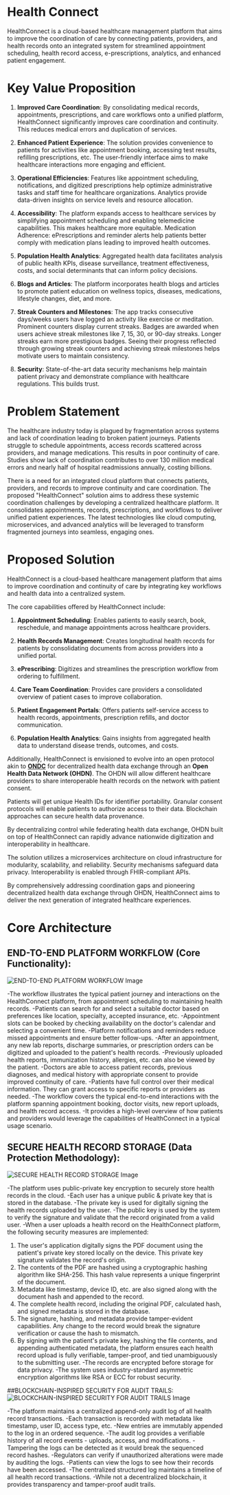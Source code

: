 
# Health Connect

HealthConnect is a cloud-based healthcare management platform that aims to improve the coordination of care by connecting patients, providers, and health records onto an integrated system for streamlined appointment scheduling, health record access, e-prescriptions, analytics, and enhanced patient engagement.

# Key Value Proposition

1) **Improved Care Coordination**: By consolidating medical records, appointments, prescriptions, and care workflows onto a unified platform, HealthConnect significantly improves care coordination and continuity. This reduces medical errors and duplication of services.

2) **Enhanced Patient Experience**: The solution provides convenience to patients for activities like appointment booking, accessing test results, refilling prescriptions, etc. The user-friendly interface aims to make healthcare interactions more engaging and efficient.

3) **Operational Efficiencies**: Features like appointment scheduling, notifications, and digitized prescriptions help optimize administrative tasks and staff time for healthcare organizations. Analytics provide data-driven insights on service levels and resource allocation.

4) **Accessibility**: The platform expands access to healthcare services by simplifying appointment scheduling and enabling telemedicine capabilities. This makes healthcare more equitable.
Medication Adherence: ePrescriptions and reminder alerts help patients better comply with medication plans leading to improved health outcomes.

5) **Population Health Analytics**: Aggregated health data facilitates analysis of public health KPIs, disease surveillance, treatment effectiveness, costs, and social determinants that can inform policy decisions.

6) **Blogs and Articles**: The platform incorporates health blogs and articles to promote patient education on wellness topics, diseases, medications, lifestyle changes, diet, and more.

7) **Streak Counters and Milestones**: The app tracks consecutive days/weeks users have logged an activity like exercise or meditation. Prominent counters display current streaks. Badges are awarded when users achieve streak milestones like 7, 15, 30, or 90-day streaks. Longer streaks earn more prestigious badges. Seeing their progress reflected through growing streak counters and achieving streak milestones helps motivate users to maintain consistency.

8) **Security**: State-of-the-art data security mechanisms help maintain patient privacy and demonstrate compliance with healthcare regulations. This builds trust.
# Problem Statement

The healthcare industry today is plagued by fragmentation across systems and lack of coordination leading to broken patient journeys. Patients struggle to schedule appointments, access records scattered across providers, and manage medications. This results in poor continuity of care. Studies show lack of coordination contributes to over 130 million medical errors and nearly half of hospital readmissions annually, costing billions.

There is a need for an integrated cloud platform that connects patients, providers, and records to improve continuity and care coordination. The proposed "HealthConnect" solution aims to address these systemic coordination challenges by developing a centralized healthcare platform. It consolidates appointments, records, prescriptions, and workflows to deliver unified patient experiences. The latest technologies like cloud computing, microservices, and advanced analytics will be leveraged to transform fragmented journeys into seamless, engaging ones.

# Proposed Solution

HealthConnect is a cloud-based healthcare management platform that aims to improve coordination and continuity of care by integrating key workflows and health data into a centralized system.

The core capabilities offered by HealthConnect include:

1) **Appointment Scheduling**: Enables patients to easily search, book, reschedule, and manage appointments across healthcare providers.

2) **Health Records Management**: Creates longitudinal health records for patients by consolidating documents from across providers into a unified portal.

3) **ePrescribing**: Digitizes and streamlines the prescription workflow from ordering to fulfillment.

4) **Care Team Coordination**: Provides care providers a consolidated overview of patient cases to improve collaboration.

5) **Patient Engagement Portals**: Offers patients self-service access to health records, appointments, prescription refills, and doctor communication.

6) **Population Health Analytics**: Gains insights from aggregated health data to understand disease trends, outcomes, and costs.

Additionally, HealthConnect is envisioned to evolve into an open protocol akin to [**ONDC**](https://ondc.org/ "Open Network for Digital Commerce") for decentralized health data exchange through an **Open Health Data Network (OHDN)**. The OHDN will allow different healthcare providers to share interoperable health records on the network with patient consent.

Patients will get unique Health IDs for identifier portability. Granular consent protocols will enable patients to authorize access to their data. Blockchain approaches can secure health data provenance.

By decentralizing control while federating health data exchange, OHDN built on top of HealthConnect can rapidly advance nationwide digitization and interoperability in healthcare.

The solution utilizes a microservices architecture on cloud infrastructure for modularity, scalability, and reliability. Security mechanisms safeguard data privacy. Interoperability is enabled through FHIR-compliant APIs.

By comprehensively addressing coordination gaps and pioneering decentralized health data exchange through OHDN, HealthConnect aims to deliver the next generation of integrated healthcare experiences.

# Core Architecture
## END-TO-END PLATFORM WORKFLOW (Core Functionality):
![END-TO-END PLATFORM WORKFLOW Image](/metadata/app-demo.png)

-The workflow illustrates the typical patient journey and interactions on the HealthConnect platform, from appointment scheduling to maintaining health records.
-Patients can search for and select a suitable doctor based on preferences like location, specialty, accepted insurance, etc.
-Appointment slots can be booked by checking availability on the doctor's calendar and selecting a convenient time.
-Platform notifications and reminders reduce missed appointments and ensure better follow-ups.
-After an appointment, any new lab reports, discharge summaries, or prescription orders can be digitized and uploaded to the patient's health records.
-Previously uploaded health reports, immunization history, allergies, etc. can also be viewed by the patient.
-Doctors are able to access patient records, previous diagnoses, and medical history with appropriate consent to provide improved continuity of care.
-Patients have full control over their medical information. They can grant access to specific reports or providers as needed.
-The workflow covers the typical end-to-end interactions with the platform spanning appointment booking, doctor visits, new report uploads, and health record access.
-It provides a high-level overview of how patients and providers would leverage the capabilities of HealthConnect in a typical usage scenario.

## SECURE HEALTH RECORD STORAGE (Data Protection Methodology):
![SECURE HEALTH RECORD STORAGE Image](/metadata/app-demo.png)

-The platform uses public-private key encryption to securely store health records in the cloud.
-Each user has a unique public & private key that is stored in the database.
-The private key is used for digitally signing the health records uploaded by the user.
-The public key is used by the system to verify the signature and validate that the record originated from a valid user.
-When a user uploads a health record on the HealthConnect platform, the following security measures are implemented:
  1. The user's application digitally signs the PDF document using the patient's private key stored locally on the device. This private key signature validates the record's origin.
  2. The contents of the PDF are hashed using a cryptographic hashing algorithm like SHA-256. This hash value represents a unique fingerprint of the document.
  3. Metadata like timestamp, device ID, etc. are also signed along with the document hash and appended to the record.
  4. The complete health record, including the original PDF, calculated hash, and signed metadata is stored in the database.
  5. The signature, hashing, and metadata provide tamper-evident capabilities. Any change to the record would break the signature verification or cause the hash to mismatch.
  6. By signing with the patient's private key, hashing the file contents, and appending authenticated metadata, the platform ensures each health record upload is fully verifiable, tamper-proof, and tied unambiguously to the submitting user.
-The records are encrypted before storage for data privacy.
-The system uses industry-standard asymmetric encryption algorithms like RSA or ECC for robust security.

##BLOCKCHAIN-INSPIRED SECURITY FOR AUDIT TRAILS:
![BLOCKCHAIN-INSPIRED SECURITY FOR AUDIT TRAILS Image](/metadata/app-demo.png)

-The platform maintains a centralized append-only audit log of all health record transactions.
-Each transaction is recorded with metadata like timestamp, user ID, access type, etc.
-New entries are immutably appended to the log in an ordered sequence.
-The audit log provides a verifiable history of all record events - uploads, access, and modifications.
-Tampering the logs can be detected as it would break the sequenced record hashes.
-Regulators can verify if unauthorized alterations were made by auditing the logs.
-Patients can view the logs to see how their records have been accessed.
-The centralized structured log maintains a timeline of all health record transactions.
-While not a decentralized blockchain, it provides transparency and tamper-proof audit trails.




